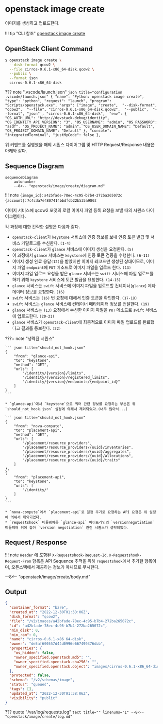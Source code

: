 # openstack image create

이미지를 생성하고 업로드한다.

!!! tip "CLI 참조"
    [openstack image create](https://docs.openstack.org/python-openstackclient/zed/cli/command-objects/image-v2.html#image-create)

## OpenStack Client Command
``` bash title="python3-openstackclient command"
$ openstack image create \
  --disk-format qcow2 \
  --file cirros-0.6.1-x86_64-disk.qcow2 \
  --public \
  --format json
  cirros-0.6.1-x86_64-disk
```

??? note ".vscode/launch.json"
    ``` json title="configuration .vscode/launch.json"
    {
        "name": "Python: openstack image create",
        "type": "python",
        "request": "launch",
        "program": "Scripts/openstack.exe",
        "args": ["image", "create", 
            "--disk-format", "qcow2", 
            "--file", "cirros-0.6.1-x86_64-disk.qcow2", 
            "--public", 
            "--format", "json"],
            "cirros-0.6.1-x86_64-disk", 
        "env": {
            "OS_AUTH_URL": "http://devstack-debug/identity",
            "OS_IDENTITY_API_VERSION": "3",
            "OS_USERNAME": "admin",
            "OS_PASSWORD": "asdf",
            "OS_PROJECT_NAME": "admin",
            "OS_USER_DOMAIN_NAME": "Default",
            "OS_PROJECT_DOMAIN_NAME": "Default"
        },
        "console": "integratedTerminal",
        "justMyCode": false
    },
    ```

위 커맨드를 실행했을 때의 시퀀스 다이어그램 및 HTTP Request/Response 내용은 아래와 같다.  

## Sequence Diagram

``` mermaid
sequenceDiagram
    autonumber
    --8<-- "openstack/image/create/diagram.md"
```

!!! note
    `{image_id}`: `a42bfade-78ec-4c95-b7b4-272ba265072c`  
    `{account}`: `7c4cda7e4807414bbdfcb22b535a9802`  

이미지 서비스에 qcow2 포맷의 로컬 이미지 파일 등록 요청을 보낼 때의 시퀀스 다이어그램이다.  

각 과정에 대한 간략한 설명은 다음과 같다.   

- `openstack-client`가 `keystone` 서비스에 인증 정보를 보내 인증 토큰 발급 및 서비스 카탈로그를 수신한다. `(1-4)`
- `openstack-client`가 `glance` 서비스에 이미지 생성을 요청한다. `(5)` 
- 이 과정에서 `glance` 서비스는 `keystone`에 인증 토큰 검증을 수행한다. `(6-11)`
- 이미지 생성 완료 응답`(12)`을 받았지만 이미지 레코드만 생성된 상태이므로, 이미지 파일 `endpoint`에 `PUT` 메소드로 이미지 파일을 업로드 한다. `(13)`
- 이미지 파일 업로드 요청을 받은 `glance` 서비스는 `swift` 서비스에 파일 업로드를 하기 위해 `keystone` 서비스에 토큰 발급을 요청한다. `(14-15)`
- `glance` 서비스는 `swift` 서비스에 이미지 파일을 업로드할 컨테이너(`glance`) 메타데이터 정보를 요청한다. `(16)`
- `swift` 서비스는 `(16)` 번 요청에 대해서 인증 토큰을 확인한다. `(17-18)`
- `swift` 서비스는 `glance` 서비스에 컨테이너 메타데이터 정보를 전달한다. `(19)`
- `glance` 서비스는 `(13)` 요청에서 수신한 이미지 파일을 `PUT` 메소드로 `swift` 서비스에 업로드한다. `(20-21)`
- `glance` 서비스가 `openstack-client`에 최종적으로 이미지 파일 업로드를 완료했다고 결과를 통보한다. `(22)`

???+ note "생략된 시퀀스"

    ``` json title="should_not_hook.json"
    {
        "from": "glance-api",
        "to": "keystone",
        "method": "GET",
        "urls": [
            "/identity/{version}/limits",
            "/identity/{version}/registered_limits",
            "/identity/{version}/endpoints/{endpoint_id}"
        ]
    }
    ```
    
    * `glance-api`에서 `keystone`으로 쿼터 관련 정보를 요청하는 부분은 위 `should_not_hook.json` 설정에 의해서 제외되었다.(너무 많아서...)  

    ``` json title="should_not_hook.json"
    {
        "from": "nova-compute",
        "to": "placement-api",
        "method": "GET",
        "urls": [
            "/placement/resource_providers",
            "/placement/resource_providers/{uuid}/inventories",
            "/placement/resource_providers/{uuid}/aggregates",
            "/placement/resource_providers/{uuid}/allocations",
            "/placement/resource_providers/{uuid}/traits"
        ]
    },
    {
        "from": "placement-api",
        "to": "keystone",
        "urls": [
            "/identity/"
        ]
    }
    ```

    * `nova-compute`에서 `placement-api`로 일정 주기로 요청하는 API 요청은 위 설정에 의해서 제외되었다.
    * `requestshook` 미들웨어를 `glance-api` 파이프라인의 `versionnegotiation` 미들웨어 뒤에 놓아 `version negotiation` 관련 시퀀스가 생략되었다.  

## Request / Response

!!! note
    `Header` 에 포함된 `X-Requestshook-Request-Id`, `X-Requestshook-Request-From` 항목은 API Sequence 추적을 위해 `requestshook`에서 추가한 항목이며, 오픈스택에서 제공하는 정보가 아니므로 무시한다.  

--8<-- "openstack/image/create/body.md"

## Output

``` json title="openstack image create --disk-format qcow2 --file cirros-0.6.1-x86_64-disk.img --public --format json cirros-0.6.1-x86_64-disk"
{
  "container_format": "bare",
  "created_at": "2022-12-30T01:38:06Z",
  "disk_format": "qcow2",
  "file": "/v2/images/a42bfade-78ec-4c95-b7b4-272ba265072c",
  "id": "a42bfade-78ec-4c95-b7b4-272ba265072c",
  "min_disk": 0,
  "min_ram": 0,
  "name": "cirros-0.6.1-x86_64-disk",
  "owner": "de5af600557d44d0996e667499376dbb",
  "properties": {
    "os_hidden": false,
    "owner_specified.openstack.md5": "",
    "owner_specified.openstack.sha256": "",
    "owner_specified.openstack.object": "images/cirros-0.6.1-x86_64-disk"
  },
  "protected": false,
  "schema": "/v2/schemas/image",
  "status": "queued",
  "tags": [],
  "updated_at": "2022-12-30T01:38:06Z",
  "visibility": "public"
}
```

??? quote "/var/log/requests.log"
    ``` text title="" linenums="1"
    --8<-- "openstack/image/create/log.md"
    ```
